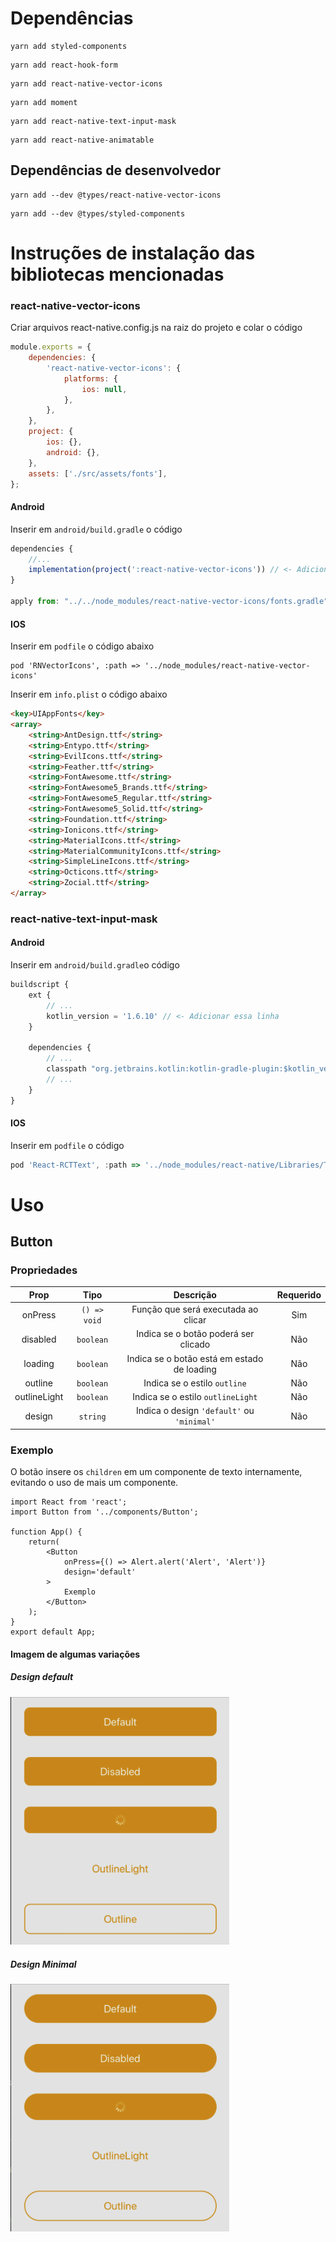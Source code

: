 # Dependências

```
yarn add styled-components
```
```
yarn add react-hook-form
```
```
yarn add react-native-vector-icons
```
```
yarn add moment
```
```
yarn add react-native-text-input-mask
```
```
yarn add react-native-animatable
```

## Dependências de desenvolvedor
```
yarn add --dev @types/react-native-vector-icons
```
```
yarn add --dev @types/styled-components
```

# Instruções de instalação das bibliotecas mencionadas

### react-native-vector-icons

Criar arquivos react-native.config.js na raiz do projeto e colar o código
```js
module.exports = {
    dependencies: {
        'react-native-vector-icons': {
            platforms: {
                ios: null,
            },
        },
    },
    project: {
        ios: {},
        android: {},
    },
    assets: ['./src/assets/fonts'],
};
```

#### Android
Inserir em `android/build.gradle` o código
```js
dependencies {
    //...
    implementation(project(':react-native-vector-icons')) // <- Adicionar essa linha
}

apply from: "../../node_modules/react-native-vector-icons/fonts.gradle" // <- Adicionar essa linha
```

#### IOS
Inserir em `podfile` o código abaixo
```
pod 'RNVectorIcons', :path => '../node_modules/react-native-vector-icons'
```

Inserir em `info.plist` o código abaixo
```html
<key>UIAppFonts</key>
<array>
    <string>AntDesign.ttf</string>
    <string>Entypo.ttf</string>
    <string>EvilIcons.ttf</string>
    <string>Feather.ttf</string>
    <string>FontAwesome.ttf</string>
    <string>FontAwesome5_Brands.ttf</string>
    <string>FontAwesome5_Regular.ttf</string>
    <string>FontAwesome5_Solid.ttf</string>
    <string>Foundation.ttf</string>
    <string>Ionicons.ttf</string>
    <string>MaterialIcons.ttf</string>
    <string>MaterialCommunityIcons.ttf</string>
    <string>SimpleLineIcons.ttf</string>
    <string>Octicons.ttf</string>
    <string>Zocial.ttf</string>
</array>
```

### react-native-text-input-mask

#### Android
Inserir em `android/build.gradle`o código
```js
buildscript {
    ext {
        // ...
        kotlin_version = '1.6.10' // <- Adicionar essa linha
    }

    dependencies {
        // ...
        classpath "org.jetbrains.kotlin:kotlin-gradle-plugin:$kotlin_version" // <- Adicionar essa linha
        // ...
    }
}
```

#### IOS
Inserir em `podfile` o código
```js
pod 'React-RCTText', :path => '../node_modules/react-native/Libraries/Text', :modular_headers => true
```

# Uso

## Button

### Propriedades
| Prop | Tipo | Descrição | Requerido |
| :--: | :--: | :--: | :--: |
| onPress | `() => void` | Função que será executada ao clicar | Sim |
| disabled | `boolean` | Indica se o botão poderá ser clicado | Não |
| loading | `boolean` | Indica se o botão está em estado de loading | Não |
| outline | `boolean` | Indica se o estilo `outline` | Não |
| outlineLight | `boolean` | Indica se o estilo `outlineLight` | Não |
| design | `string` | Indica o design `'default'` ou `'minimal'` | Não |

### Exemplo

O botão insere os `children` em um componente de texto internamente, evitando o uso de mais um componente.

```tsx
import React from 'react';
import Button from '../components/Button';

function App() {
    return(
        <Button
            onPress={() => Alert.alert('Alert', 'Alert')}
            design='default'
        >
            Exemplo
        </Button>
    );
}
export default App;
```

#### Imagem de algumas variações
##### Design default
<img src="img/buttonsDefault.png" width="350px">

##### Design Minimal
<img src="img/buttonsMinimal.png" width="350px">
